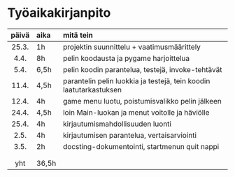 # Työaikakirjanpito

| päivä | aika | mitä tein  |
| :----:|:-----| :-----|
|25.3.  |1h   |  projektin suunnittelu + vaatimusmäärittely|
|4.4.   |8h   | pelin koodausta ja pygame harjoittelua|
|5.4.   |6,5h | pelin koodin parantelua, testejä, invoke-tehtävät|
|11.4.  |4,5h | parantelin pelin luokkia ja testejä, tein koodin laatutarkastuksen|
|12.4.  |4h   | game menu luotu, poistumisvalikko pelin jälkeen|
|24.4.  |4,5h  | loin Main-luokan ja menut voitolle ja häviölle|
|25.4.  |4h    | kirjautumismahdollisuuden luonti |
|2.5.   |4h    | kirjautumisen parantelua, vertaisarviointi|
|3.5.   |2h    | docsting-dokumentointi, startmenun quit nappi |
|       |      | |
|       |      | |
|   yht    |   36,5h   | | 
